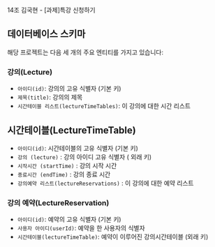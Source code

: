 <br>14조 김국현 - [과제]특강 신청하기

## 데이터베이스 스키마

해당 프로젝트는 다음 세 개의 주요 엔티티를 가지고 있습니다:

### 강의(Lecture)
- `아이디(id)`: 강의의 고유 식별자 (기본 키)
- `제목(title)`: 강의의 제목
- `시간테이블 리스트(lectureTimeTables)`: 이 강의에 대한 시간 리스트

## 시간테이블(LectureTimeTable)
- `아이디(id)`: 시간테이블의 고유 식별자 (기본 키)
- `강의 (lecture)` : 강의 아이디 고유 식별자 ( 외래 키)
- `시작시간 (startTime)` : 강의 시작 시간
- `종료시간 (endTime)` : 강의 종료 시간
- `강의예약 리스트(lectureReservations)` : 이 강의에 대한 예약 리스트

### 강의 예약(LectureReservation)
- `아이디(id)`: 예약의 고유 식별자 (기본 키)
- `사용자 아이디(userId)`: 예약을 한 사용자의 식별자
- `시간테이블(lectureTimeTable)`: 예약이 이루어진 강의시간테이블 (외래 키)

